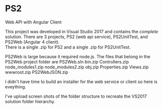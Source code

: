 # PS2
Web API with Angular Client

This project was developed in Visual Studio 2017 and contains the *complete* solution.  There are 3 projects, PS2 (web api service), PS2UnitTest, and PS2Web (Angular 4 client).  
There is a single .zip for PS2 and a single .zip for PS2UnitTest.

PS2Web is large because it required node.js.  The files that belong in the PS2Web project folder are
  PS2Web.sln
  bin.zip
  Controllers.zip
  node_modules1.zip
  node_modules2.zip
  obj.zip
  Properties.zip
  Views.zip
  wwwroot.zip
  PS2WebJSON.zip
  
  I didn't have time to build an installer for the web service or client so here is eveything.  
  
  I've upload screen shots of the folder structure to recreate the VS2017 solution folder hierarchy.
